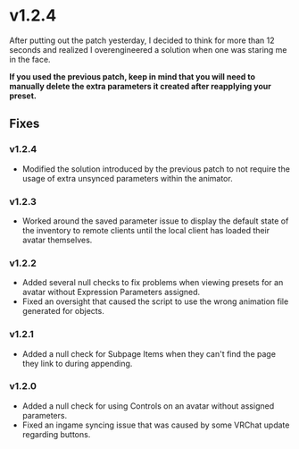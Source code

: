 # v1.2.4
After putting out the patch yesterday, I decided to think for more than 12 seconds and realized I overengineered a solution when one was staring me in the face.

**If you used the previous patch, keep in mind that you will need to manually delete the extra parameters it created after reapplying your preset.**

## Fixes
### v1.2.4
- Modified the solution introduced by the previous patch to not require the usage of extra unsynced parameters within the animator.
### v1.2.3
- Worked around the saved parameter issue to display the default state of the inventory to remote clients until the local client has loaded their avatar themselves.
### v1.2.2
- Added several null checks to fix problems when viewing presets for an avatar without Expression Parameters assigned.
- Fixed an oversight that caused the script to use the wrong animation file generated for objects.
### v1.2.1
- Added a null check for Subpage Items when they can't find the page they link to during appending.
### v1.2.0
- Added a null check for using Controls on an avatar without assigned parameters.
- Fixed an ingame syncing issue that was caused by some VRChat update regarding buttons.